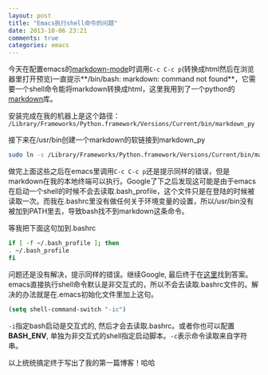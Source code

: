 ```yaml
---
layout: post
title: "Emacs执行shell命令的问题"
date: 2013-10-06 23:21
comments: true
categories: emacs
---
```



今天在配置emacs的[markdown-mode](http://jblevins.org/projects/markdown-mode/)时调用`C-c C-c p`(转换成html然后在浏览器里打开预览)一直提示**/bin/bash: markdown: command not found**，它需要一个shell命令能将markdown转换成html，这里我用到了一个python的[markdown](https://pypi.python.org/pypi/Markdown)库。

安装完成在我的机器上是这个路径：
``/Library/Frameworks/Python.framework/Versions/Current/bin/markdown_py``

接下来在/usr/bin创建一个markdown的软链接到markdown_py
``` bash
sudo ln -s /Library/Frameworks/Python.framework/Versions/Current/bin/markdown_py markdown /usr/bin/markdown
```

做完上面这些之后在emacs里调用`C-c C-c p`还是提示同样的错误，但是markdown在我的本地终端可以执行。Google了下之后发现这可能是由于emacs在启动一个shell的时候不会去读取.bash_profile，这个文件只是在登陆的时候被读取一次。而我在.bashrc里没有做任何关于环境变量的设置，所以/usr/bin没有被加到PATH里去，导致bash找不到markdown这条命令。

等我把下面这句加到.bashrc
``` bash
if [ -f ~/.bash_profile ]; then
. ~/.bash_profile
fi
```

问题还是没有解决，提示同样的错误。继续Google, 最后终于在[这里](http://stackoverflow.com/questions/4393628/emacs-shell-command-not-found)找到答案。emacs直接执行shell命令默认是非交互式的，所以不会去读取.bashrc文件的。解决的办法就是在.emacs初始化文件里加上这句。
``` cl
(setq shell-command-switch "-ic")
```

`-i`指定bash启动是交互式的, 然后才会去读取.bashrc。或者你也可以配置**BASH_ENV**, 单独为非交互式的shell指定启动脚本。`-c`表示命令读取来自字符串。

以上统统搞定终于写出了我的第一篇博客！哈哈
